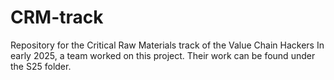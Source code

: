 # CRM-track
Repository for the Critical Raw Materials track of the Value Chain Hackers
In early 2025, a team worked on this project. Their work can be found under the S25 folder.
